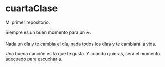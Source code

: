# cuartaClase

Mi primer repositorio.

Siempre es un buen momento para un ☕.

Nada un día y te cambia el día, nada todos los días y te cambiará la vida.

Una buena canción es la que te gusta. 
Y cuando quieras, será el momento adecuado para escucharla. 
